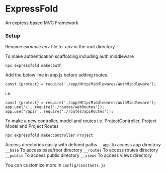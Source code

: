 # ExpressFold
An express based MVC Framework

### Setup
Rename *example.env* file to *.env* in the root directory

To make authentication scaffolding including auth middleware
```
npx expressfold make:auth
```
Add the below line in app.js before adding routes.
```
const {protect} = require('./app/Http/Middlewares/authMiddleware');
```
i.e.
```
const {protect} = require('./app/Http/Middlewares/authMiddleware');
app.use('/', require('./routes/webRoutes'));
app.use('/api/', require('./routes/apiRoutes'));
```

To make a new controller, model and routes
i.e. ProjectController, Project Model and Project Routes
```
npx expressfold make:controller Project
```

Access directories easily with defined paths
`__app` To access app directory 
`__base` To access base/root directory 
`__routes` To access routes directory 
`__public` To access public directory 
`__views` To access views directory 

You can customize more in `config/constants.js`